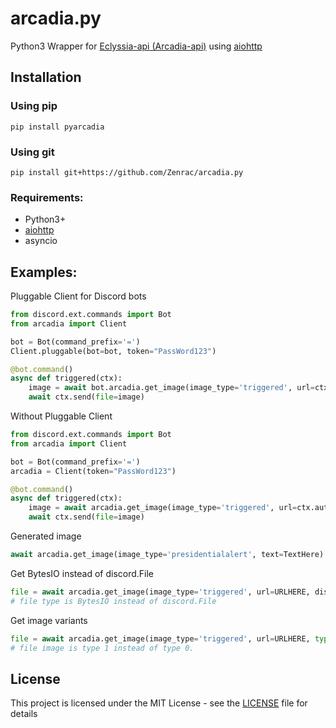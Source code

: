 # arcadia.py
Python3 Wrapper for [Eclyssia-api (Arcadia-api)](https://eclyssia-api.tk/) using [aiohttp](https://github.com/aio-libs/aiohttp)<br>
## Installation
### Using pip
```
pip install pyarcadia
```
### Using git
```
pip install git+https://github.com/Zenrac/arcadia.py
```

### Requirements: <br>
- Python3+<br>
- [aiohttp](https://github.com/aio-libs/aiohttp) <br>
- asyncio<br>

## Examples: <br>
Pluggable Client for Discord bots<br>
```py
from discord.ext.commands import Bot
from arcadia import Client

bot = Bot(command_prefix='=')
Client.pluggable(bot=bot, token="PassWord123")

@bot.command()
async def triggered(ctx):
    image = await bot.arcadia.get_image(image_type='triggered', url=ctx.author.avatar_url_as(format='png'))
    await ctx.send(file=image)
```
Without Pluggable Client<br>
```py
from discord.ext.commands import Bot
from arcadia import Client

bot = Bot(command_prefix='=')
arcadia = Client(token="PassWord123")

@bot.command()
async def triggered(ctx):
    image = await arcadia.get_image(image_type='triggered', url=ctx.author.avatar_url_as(format='png'))
    await ctx.send(file=image)
```
Generated image<br>
```py
await arcadia.get_image(image_type='presidentialalert', text=TextHere)
```
Get BytesIO instead of discord.File<br>
```py
file = await arcadia.get_image(image_type='triggered', url=URLHERE, discordfile=False)
# file type is BytesIO instead of discord.File
```
Get image variants<br>
```py
file = await arcadia.get_image(image_type='triggered', url=URLHERE, type=1)
# file image is type 1 instead of type 0.
```
## License

This project is licensed under the MIT License - see the [LICENSE](LICENSE) file for details
